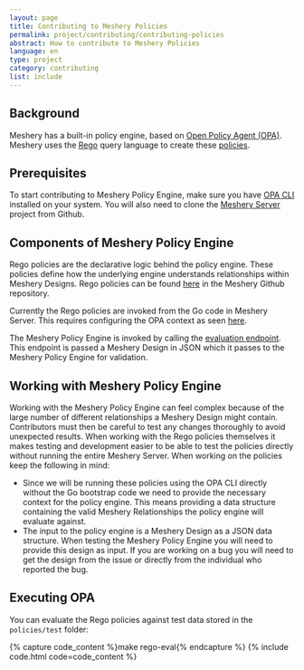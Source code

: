 ```yaml
---
layout: page
title: Contributing to Meshery Policies
permalink: project/contributing/contributing-policies
abstract: How to contribute to Meshery Policies
language: en
type: project
category: contributing
list: include
---
```


## Background
Meshery has a built-in policy engine, based on [Open Policy Agent (OPA)](https://www.openpolicyagent.org/docs/latest/). Meshery uses the [Rego](https://www.openpolicyagent.org/docs/latest/policy-language/) query language to create these [policies](https://docs.meshery.io/concepts/logical/policies). 

## Prerequisites
To start contributing to Meshery Policy Engine, make sure you have [OPA CLI](https://www.openpolicyagent.org/docs/latest/#running-opa) installed on your system. You will also need to clone the [Meshery Server](https://github.com/meshery/meshery/) project from Github.

## Components of Meshery Policy Engine

Rego policies are the declarative logic behind the policy engine. These policies define how the underlying engine understands relationships within Meshery Designs. Rego policies can be found [here](https://github.com/meshery/meshery/tree/master/server/meshmodel/meshery-core/0.7.2/v1.0.0/policies) in the Meshery Github repository.

Currently the Rego policies are invoked from the Go code in Meshery Server. This requires configuring the OPA context as seen [here](https://github.com/meshery/meshkit/blob/master/models/meshmodel/core/policies/rego_policy_relationship.go).

The Meshery Policy Engine is invoked by calling the [evaluation endpoint](https://docs.meshery.io/reference/rest-apis#api-meshmodels-relationships-evaluate). This endpoint is passed a Meshery Design in JSON which it passes to the Meshery Policy Engine for validation.

## Working with Meshery Policy Engine

Working with the Meshery Policy Engine can feel complex because of the large number of different relationships a Meshery Design might contain. Contributors must then be careful to test any changes thoroughly to avoid unexpected results. When working with the Rego policies themselves it makes testing and development easier to be able to test the policies directly without running the entire Meshery Server. When working on the policies keep the following in mind:

- Since we will be running these policies using the OPA CLI directly without the Go bootstrap code we need to provide the necessary context for the policy engine. This means providing a data structure containing the valid Meshery Relationships the policy engine will evaluate against. 
- The input to the policy engine is a Meshery Design as a JSON data structure. When testing the Meshery Policy Engine you will need to provide this design as input. If you are working on a bug you will need to get the design from the issue or directly from the individual who reported the bug.

## Executing OPA 

You can evaluate the Rego policies against test data stored in the `policies/test` folder:

{% capture code_content %}make rego-eval{% endcapture %}
{% include code.html code=code_content %}

